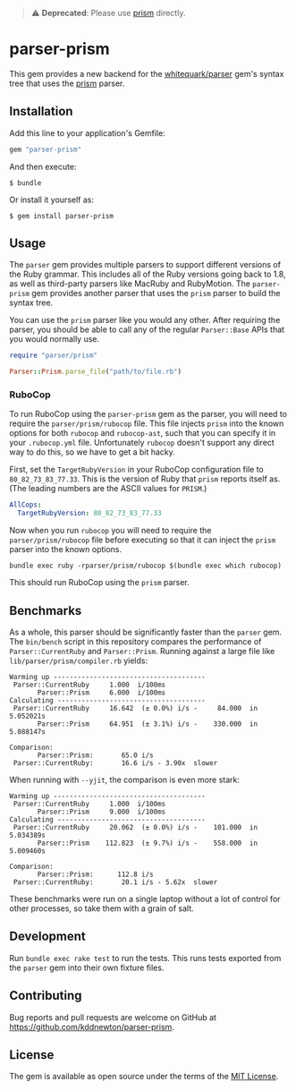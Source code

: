 > :warning: **Deprecated**: Please use [prism](https://github.com/ruby/prism) directly.

# parser-prism

This gem provides a new backend for the [whitequark/parser](https://github.com/whitequark/parser) gem's syntax tree that uses the [prism](https://github.com/ruby/prism) parser.

## Installation

Add this line to your application's Gemfile:

```ruby
gem "parser-prism"
```

And then execute:

    $ bundle

Or install it yourself as:

    $ gem install parser-prism

## Usage

The `parser` gem provides multiple parsers to support different versions of the Ruby grammar. This includes all of the Ruby versions going back to 1.8, as well as third-party parsers like MacRuby and RubyMotion. The `parser-prism` gem provides another parser that uses the `prism` parser to build the syntax tree.

You can use the `prism` parser like you would any other. After requiring the parser, you should be able to call any of the regular `Parser::Base` APIs that you would normally use.

```ruby
require "parser/prism"

Parser::Prism.parse_file("path/to/file.rb")
```

### RuboCop

To run RuboCop using the `parser-prism` gem as the parser, you will need to require the `parser/prism/rubocop` file. This file injects `prism` into the known options for both `rubocop` and `rubocop-ast`, such that you can specify it in your `.rubocop.yml` file. Unfortunately `rubocop` doesn't support any direct way to do this, so we have to get a bit hacky.

First, set the `TargetRubyVersion` in your RuboCop configuration file to `80_82_73_83_77.33`. This is the version of Ruby that `prism` reports itself as. (The leading numbers are the ASCII values for `PRISM`.)

```yaml
AllCops:
  TargetRubyVersion: 80_82_73_83_77.33
```

Now when you run `rubocop` you will need to require the `parser/prism/rubocop` file before executing so that it can inject the `prism` parser into the known options.

```
bundle exec ruby -rparser/prism/rubocop $(bundle exec which rubocop)
```

This should run RuboCop using the `prism` parser.

## Benchmarks

As a whole, this parser should be significantly faster than the `parser` gem. The `bin/bench` script in this repository compares the performance of `Parser::CurrentRuby` and `Parser::Prism`. Running against a large file like `lib/parser/prism/compiler.rb` yields:

```
Warming up --------------------------------------
 Parser::CurrentRuby     1.000  i/100ms
       Parser::Prism     6.000  i/100ms
Calculating -------------------------------------
 Parser::CurrentRuby     16.642  (± 0.0%) i/s -     84.000  in   5.052021s
       Parser::Prism     64.951  (± 3.1%) i/s -    330.000  in   5.088147s

Comparison:
       Parser::Prism:       65.0 i/s
 Parser::CurrentRuby:       16.6 i/s - 3.90x  slower
```

When running with `--yjit`, the comparison is even more stark:

```
Warming up --------------------------------------
 Parser::CurrentRuby     1.000  i/100ms
       Parser::Prism     9.000  i/100ms
Calculating -------------------------------------
 Parser::CurrentRuby     20.062  (± 0.0%) i/s -    101.000  in   5.034389s
       Parser::Prism    112.823  (± 9.7%) i/s -    558.000  in   5.009460s

Comparison:
       Parser::Prism:      112.8 i/s
 Parser::CurrentRuby:       20.1 i/s - 5.62x  slower
```

These benchmarks were run on a single laptop without a lot of control for other processes, so take them with a grain of salt.

## Development

Run `bundle exec rake test` to run the tests. This runs tests exported from the `parser` gem into their own fixture files.

## Contributing

Bug reports and pull requests are welcome on GitHub at https://github.com/kddnewton/parser-prism.

## License

The gem is available as open source under the terms of the [MIT License](https://opensource.org/licenses/MIT).
